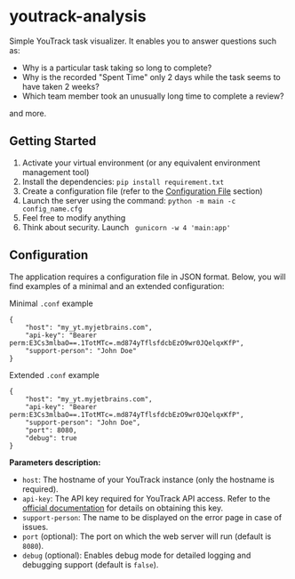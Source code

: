 # youtrack-analysis

Simple YouTrack task visualizer. It enables you to answer questions such as:
* Why is a particular task taking so long to complete?
* Why is the recorded "Spent Time" only 2 days while the task seems to have taken 2 weeks?
* Which team member took an unusually long time to complete a review?

and more.


## Getting Started
1. Activate your virtual environment (or any equivalent environment management tool)
2. Install the dependencies: `pip install requirement.txt`
3. Create a configuration file (refer to the [Configuration File](#configuration) section)
4. Launch the server using the command: `python -m main -c config_name.cfg`
5. Feel free to modify anything
6. Think about security. Launch ` gunicorn -w 4 'main:app'`


## Configuration

The application requires a configuration file in JSON format. Below, you will find examples of a minimal and an extended configuration:


Minimal `.conf` example
```
{
    "host": "my_yt.myjetbrains.com",
    "api-key": "Bearer perm:E3Cs3mlbaO==.1TotMTc=.md874yTflsfdcbEzO9wr0JQelqxKfP",
    "support-person": "John Doe"
}
```


Extended `.conf` example
```
{
    "host": "my_yt.myjetbrains.com",
    "api-key": "Bearer perm:E3Cs3mlbaO==.1TotMTc=.md874yTflsfdcbEzO9wr0JQelqxKfP",
    "support-person": "John Doe",
    "port": 8080,
    "debug": true
}
```

**Parameters description:**

* `host`: The hostname of your YouTrack instance (only the hostname is required).
* `api-key`: The API key required for YouTrack API access. Refer to the [official documentation](https://www.jetbrains.com/help/youtrack/devportal/Manage-Permanent-Token.html) for details on obtaining this key.
* `support-person`: The name to be displayed on the error page in case of issues.
* `port` (optional): The port on which the web server will run (default is `8080`).
* `debug` (optional): Enables debug mode for detailed logging and debugging support (default is `false`).
